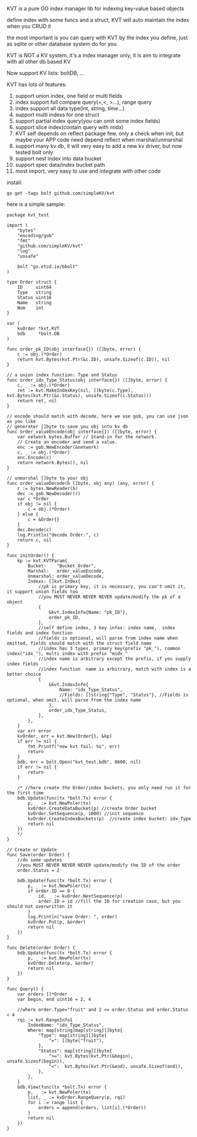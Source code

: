 KVT is a pure GO index manager lib for indexing key-value based objects

define index with some funcs and a struct, KVT will auto maintain the index when you CRUD it

the most important is you can query with KVT by the index you define, just as sqlite or other database system do for you

KVT is NOT a KV system, it's a index manager only, it is aim to integrate with all other db based KV 

Now support KV lists:  boltDB, ...

KVT has lots of features:
1. support union index, one field or multi fields
2. index support full compare query(=,<, >...), range query
3. index support all data type(int, string, time...) 
4. support multi indexs for one struct
5. support partial index query(you can omit some index fields)
6. support slice index(contain query with midx)
7. KVT self depends on reflect package few, only a check when init, but maybe your APP code need depend reflect when marshal/unmarshal
8. support many kv db, it will very easy to add a new kv driver, but now tested bolt only
9. support nest index into data bucket
10. support spec data/index bucket path
11. most import, very easy to use and integrate with other code

install:
```
go get -tags bolt github.com/simpleKV/kvt
```

here is a simple sample:
```
package kvt_test

import (
	"bytes"
	"encoding/gob"
	"fmt"
	"github.com/simpleKV/kvt"
	"log"
	"unsafe"

	bolt "go.etcd.io/bbolt"
)

type Order struct {
	ID     uint64
	Type   string
	Status uint16
	Name   string
	Num    int
}

var (
	kvOrder *kvt.KVT
	bdb     *bolt.DB
)

func order_pk_ID(obj interface{}) ([]byte, error) {
	c := obj.(*Order)
	return kvt.Bytes(kvt.Ptr(&c.ID), unsafe.Sizeof(c.ID)), nil
}

// a union index function: Type and Status
func order_idx_Type_Status(obj interface{}) ([]byte, error) {
	c, _ := obj.(*Order)
	ret := kvt.MakeIndexKey(nil, []byte(c.Type), kvt.Bytes(kvt.Ptr(&c.Status), unsafe.Sizeof(c.Status)))
	return ret, nil
}

// encode should match with decode, here we use gob, you can use json as you like
// generater []byte to save you obj into kv db
func order_valueEncode(obj interface{}) ([]byte, error) {
	var network bytes.Buffer // Stand-in for the network.
	// Create an encoder and send a value.
	enc := gob.NewEncoder(&network)
	c, _ := obj.(*Order)
	enc.Encode(c)
	return network.Bytes(), nil
}

// unmarshal []byte to your obj
func order_valueDecode(b []byte, obj any) (any, error) {
	r := bytes.NewReader(b)
	dec := gob.NewDecoder(r)
	var c *Order
	if obj != nil {
		c = obj.(*Order)
	} else {
		c = &Order{}
	}
	dec.Decode(c)
	log.Println("decode Order:", c)
	return c, nil
}

func initOrder() {
	kp := kvt.KVTParam{
		Bucket:    "Bucket_Order",
		Marshal:   order_valueEncode,
		Unmarshal: order_valueDecode,
		Indexs: []kvt.Index{
			//pk is primary key, it is necessary, you can't omit it, it support union fields too
			//you MUST NEVER NEVER NEVER update/modify the pk of a object
			{
				&kvt.IndexInfo{Name: "pk_ID"},
				order_pk_ID,
			},
			//self define index, 3 key infos: index name,  index fields and index function
			//fields is optional, will parse from index name when omitted, fields should match with the struct field name
			//index has 3 types, primary key(prefix "pk_"), common index("idx_"), multi index with prefix "midx_"
			//index name is arbitrary except the prefix, if you supply index fields
			//index function  name is arbitrary, match with index is a better choice
			{
				&kvt.IndexInfo{
					Name: "idx_Type_Status",
					//Fields: []string{"Type", "Status"}, //Fields is optional, when omit, will parse from the index name
				},
				order_idx_Type_Status,
			},
		},
	}
	var err error
	kvOrder, err = kvt.New(Order{}, &kp)
	if err != nil {
		fmt.Printf("new kvt fail: %s", err)
		return
	}
	bdb, err = bolt.Open("kvt_test.bdb", 0600, nil)
	if err != nil {
		return
	}

	/* //here create the Order/index buckets, you only need run it for the first time
	bdb.Update(func(tx *bolt.Tx) error {
		p, _ := kvt.NewPoler(tx)
		kvOrder.CreateDataBucket(p) //create Order bucket
		kvOrder.SetSequence(p, 1000) //init sequence
		kvOrder.CreateIndexBuckets(p)  //create index bucket: idx_Type
		return nil
	})
	*/
}

// Create or Update
func Save(order Order) {
	//do some updates
	//you MUST NEVER NEVER NEVER update/modify the ID of the order
	order.Status = 2

	bdb.Update(func(tx *bolt.Tx) error {
		p, _ := kvt.NewPoler(tx)
		if order.ID == 0 {
			id, _ := kvOrder.NextSequence(p)
			order.ID = id //fill the ID for creation case, but you should not overwritten it
		}
		log.Println("save Order: ", order)
		kvOrder.Put(p, &order)
		return nil
	})
}

func Delete(order Order) {
	bdb.Update(func(tx *bolt.Tx) error {
		p, _ := kvt.NewPoler(tx)
		kvOrder.Delete(p, &order)
		return nil
	})
}

func Query() {
	var orders []*Order
	var begin, end uint16 = 2, 4

	//where order.Type="fruit" and 2 <= order.Status and order.Status < 4
	rqi := kvt.RangeInfo{
		IndexName: "idx_Type_Status",
		Where: map[string]map[string][]byte{
			"Type": map[string][]byte{
				"=": []byte("fruit"),
			},
			"Status": map[string][]byte{
				">=": kvt.Bytes(kvt.Ptr(&begin), unsafe.Sizeof(begin)),
				"<":  kvt.Bytes(kvt.Ptr(&end), unsafe.Sizeof(end)),
			},
		},
	}
	bdb.View(func(tx *bolt.Tx) error {
		p, _ := kvt.NewPoler(tx)
		list, _ := kvOrder.RangeQuery(p, rqi)
		for i := range list {
			orders = append(orders, list[i].(*Order))
		}
		return nil
	})
}
```
